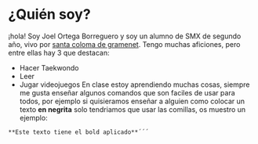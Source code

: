 # ¿Quién soy?
¡hola! Soy Joel Ortega Borreguero y soy un alumno de SMX de segundo año, vivo por [santa coloma de gramenet](https://www.google.com/maps/place/Carrer+Llu%C3%ADs+Nicolau,+08924+Santa+Coloma+de+Gramenet,+Barcelona/@41.4578239,2.1983071,18z/data=!3m1!4b1!4m6!3m5!1s0x12a4bcf688192c21:0x90829cf1f105f2a2!8m2!3d41.4578239!4d2.1983071!16s%2Fg%2F11xjs7_26?entry=ttu). Tengo muchas aficiones, pero entre ellas hay 3 que destacan:
- Hacer Taekwondo
- Leer
- Jugar videojuegos	
En clase estoy aprendiendo muchas cosas, siempre me gusta enseñar algunos comandos que son faciles de usar para todos, por ejemplo si quisieramos enseñar a alguien como colocar un texto **en negrita** solo tendriamos que usar las comillas, os muestro un ejemplo:
```
**Este texto tiene el bold aplicado**´´´
